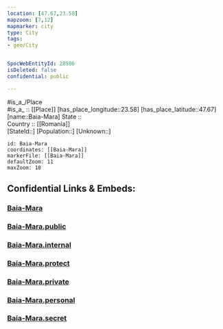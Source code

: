```yaml
---
location: [47.67,23.58] 
mapzoom: [7,12] 
mapmarker: city 
type: City
tags:
- geo/City


SpocWebEntityId: 28986
isDeleted: false
confidential: public

---
```

#is_a_/Place  
#is_a_ :: [[Place]] 
[has_place_longitude::23.58] 
[has_place_latitude::47.67] 
[name::Baia-Mara] 
State ::  
Country :: [[Romania]]  
[StateId::] 
[Population::] 
[Unknown::] 


```leaflet
id: Baia-Mara
coordinates: [[Baia-Mara]] 
markerFile: [[Baia-Mara]] 
defaultZoom: 11 
maxZoom: 18
```


## Confidential Links & Embeds: 

### [Baia-Mara](/_Standards/Earth/Continent/Europe/Europe~East/Romania/Regions~Romania/Romania~Nord-Vest/Maramures/City/Baia-Mara.md) 

### [Baia-Mara.public](/_public/Earth/Continent/Europe/Europe~East/Romania/Regions~Romania/Romania~Nord-Vest/Maramures/City/Baia-Mara.public.md) 

### [Baia-Mara.internal](/_internal/Earth/Continent/Europe/Europe~East/Romania/Regions~Romania/Romania~Nord-Vest/Maramures/City/Baia-Mara.internal.md) 

### [Baia-Mara.protect](/_protect/Earth/Continent/Europe/Europe~East/Romania/Regions~Romania/Romania~Nord-Vest/Maramures/City/Baia-Mara.protect.md) 

### [Baia-Mara.private](/_private/Earth/Continent/Europe/Europe~East/Romania/Regions~Romania/Romania~Nord-Vest/Maramures/City/Baia-Mara.private.md) 

### [Baia-Mara.personal](/_personal/Earth/Continent/Europe/Europe~East/Romania/Regions~Romania/Romania~Nord-Vest/Maramures/City/Baia-Mara.personal.md) 

### [Baia-Mara.secret](/_secret/Earth/Continent/Europe/Europe~East/Romania/Regions~Romania/Romania~Nord-Vest/Maramures/City/Baia-Mara.secret.md)

